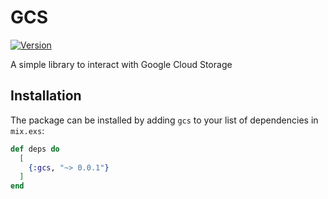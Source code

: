 # GCS
[![Version](https://img.shields.io/hexpm/v/gcs)](https://hex.pm/packages/gcs)

A simple library to interact with Google Cloud Storage


## Installation

The package can be installed by adding `gcs` to your list of dependencies in `mix.exs`:

```elixir
def deps do
  [
    {:gcs, "~> 0.0.1"}
  ]
end
```

